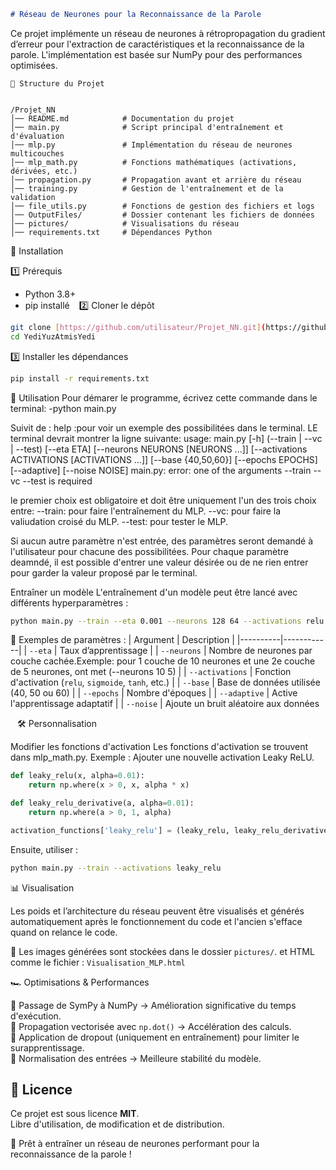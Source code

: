 ```md
# Réseau de Neurones pour la Reconnaissance de la Parole
```
Ce projet implémente un réseau de neurones à rétropropagation du gradient d’erreur pour l'extraction de caractéristiques et la reconnaissance de la parole. L'implémentation est basée sur NumPy pour des performances optimisées.
```
📂 Structure du Projet


/Projet_NN
│── README.md            # Documentation du projet
│── main.py              # Script principal d'entraînement et d'évaluation
│── mlp.py               # Implémentation du réseau de neurones multicouches
│── mlp_math.py          # Fonctions mathématiques (activations, dérivées, etc.)
│── propagation.py       # Propagation avant et arrière du réseau
│── training.py          # Gestion de l'entraînement et de la validation
│── file_utils.py        # Fonctions de gestion des fichiers et logs
│── OutputFiles/         # Dossier contenant les fichiers de données
│── pictures/            # Visualisations du réseau
│── requirements.txt     # Dépendances Python

```
🚀 Installation

1️⃣ Prérequis
- Python 3.8+
- pip installé
``` ```
2️⃣ Cloner le dépôt
```sh
git clone [https://github.com/utilisateur/Projet_NN.git](https://github.com/ezores/YediYuzAtmisYedi_1.git)
cd YediYuzAtmisYedi
```

3️⃣ Installer les dépendances
```sh
pip install -r requirements.txt
```
🎯 Utilisation
Pour démarer le programme, écrivez cette commande dans le terminal:
    -python main.py

Suivit de :
help :pour voir un exemple des possibilitées dans le terminal. LE terminal devrait montrer la ligne suivante:
usage: main.py [-h] (--train | --vc | --test) [--eta ETA] [--neurons NEURONS [NEURONS ...]] [--activations ACTIVATIONS [ACTIVATIONS ...]] [--base {40,50,60}] [--epochs EPOCHS] [--adaptive] [--noise NOISE]
main.py: error: one of the arguments --train --vc --test is required

le premier choix est obligatoire et doit être uniquement l'un des trois choix entre:
--train: pour faire l'entraînement du MLP.
--vc:    pour faire la valiudation croisé du MLP.
--test:  pour tester le MLP.

Si aucun autre paramètre n'est entrée, des paramètres seront demandé à l'utilisateur pour chacune des possibilitées. Pour chaque paramètre deamndé, il est possible d'entrer une valeur désirée
ou de ne rien entrer pour garder la valeur proposé par le terminal.

Entraîner un modèle
L'entraînement d'un modèle peut être lancé avec différents hyperparamètres :
```sh
python main.py --train --eta 0.001 --neurons 128 64 --activations relu --base 60 --epochs 100 --adaptive --noise 0.1
```
🔹 Exemples de paramètres :
| Argument | Description |
|----------|------------|
| `--eta` | Taux d’apprentissage |
| `--neurons` | Nombre de neurones par couche cachée.Exemple: pour 1 couche de 10 neurones et une 2e couche de 5 neurones, ont met (--neurons 10 5) |
| `--activations` | Fonction d'activation (`relu`, `sigmoide`, `tanh`, etc.) |
| `--base` | Base de données utilisée (40, 50 ou 60) |
| `--epochs` | Nombre d'époques |
| `--adaptive` | Active l'apprentissage adaptatif |
| `--noise` | Ajoute un bruit aléatoire aux données

``` ```
🛠️ Personnalisation

Modifier les fonctions d'activation
Les fonctions d'activation se trouvent dans mlp_math.py. 
Exemple : Ajouter une nouvelle activation Leaky ReLU.
```python
def leaky_relu(x, alpha=0.01):
    return np.where(x > 0, x, alpha * x)

def leaky_relu_derivative(a, alpha=0.01):
    return np.where(a > 0, 1, alpha)

activation_functions['leaky_relu'] = (leaky_relu, leaky_relu_derivative)
```
Ensuite, utiliser :
```sh
python main.py --train --activations leaky_relu
```

📊 Visualisation

Les poids et l’architecture du réseau peuvent être visualisés et générés automatiquement après le fonctionnement du code et l'ancien s'efface quand on relance le code.

📁 Les images générées sont stockées dans le dossier `pictures/`. et HTML comme le fichier : `Visualisation_MLP.html` 

🏎️ Optimisations & Performances

🔹 Passage de SymPy à NumPy → Amélioration significative du temps d'exécution.  
🔹 Propagation vectorisée avec `np.dot()` → Accélération des calculs.  
🔹 Application de dropout (uniquement en entraînement) pour limiter le surapprentissage.  
🔹 Normalisation des entrées → Meilleure stabilité du modèle.  

## 📜 Licence

Ce projet est sous licence **MIT**.  
Libre d'utilisation, de modification et de distribution.

🚀 Prêt à entraîner un réseau de neurones performant pour la reconnaissance de la parole !


